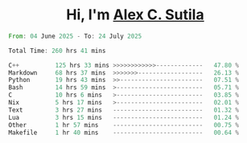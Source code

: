 <h1 align="center">Hi, I'm <a href="https://github.com/alexsutila" target="blank">Alex C. Sutila</a></h1>

<!--START_SECTION:waka-->

```rust
From: 04 June 2025 - To: 24 July 2025

Total Time: 260 hrs 41 mins

C++          125 hrs 33 mins >>>>>>>>>>>>-------------   47.80 %
Markdown     68 hrs 37 mins  >>>>>>>------------------   26.13 %
Python       19 hrs 43 mins  >>-----------------------   07.51 %
Bash         14 hrs 59 mins  >------------------------   05.71 %
C            10 hrs 6 mins   >------------------------   03.85 %
Nix          5 hrs 17 mins   >------------------------   02.01 %
Text         3 hrs 27 mins   -------------------------   01.32 %
Lua          3 hrs 15 mins   -------------------------   01.24 %
Other        1 hr 57 mins    -------------------------   00.75 %
Makefile     1 hr 40 mins    -------------------------   00.64 %
```

<!--END_SECTION:waka-->
